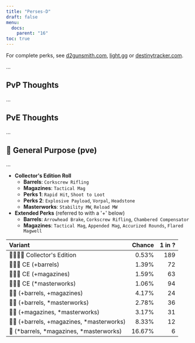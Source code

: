 ```yaml
---
title: "Perses-D"
draft: false
menu:
  docs:
    parent: "16"
toc: true
---
```


For complete perks, see [d2gunsmith.com](https://d2gunsmith.com/w/1019000888), [light.gg](https://www.light.gg/db/items/1019000888) or [destinytracker.com](https://destinytracker.com/destiny-2/db/items/1019000888).

...

## PvP Thoughts

...

## PvE Thoughts

...

## 👾 General Purpose (pve)

...

* **Collector's Edition Roll**
  * **Barrels**: `Corkscrew Rifling`
  * **Magazines**: `Tactical Mag`
  * **Perks 1**: `Rapid Hit`, `Shoot to Loot`
  * **Perks 2**: `Explosive Payload`, `Vorpal`, `Headstone`
  * **Masterworks**: `Stability MW`, `Reload MW`
* **Extended Perks** (referred to with a '+' below)
  * **Barrels**: `Arrowhead Brake`, `Corkscrew Rifling`, `Chambered Compensator`
  * **Magazines**: `Tactical Mag`, `Appended Mag`, `Accurized Rounds`, `Flared Magwell`

| Variant | Chance | 1 in ? |
|:-|-:|-:|
| 👾👾👾🌟 Collector's Edition | 0.53% | 189 |
| 👾👾👾 CE (+barrels) | 1.39% | 72 |
| 👾👾👾 CE (+magazines) | 1.59% | 63 |
| 👾👾👾 CE (*masterworks) | 1.06% | 94 |
| 👾👾 (+barrels, +magazines) | 4.17% | 24 |
| 👾👾 (+barrels, *masterworks) | 2.78% | 36 |
| 👾👾 (+magazines, *masterworks) | 3.17% | 31 |
| 👾👾 (+barrels, +magazines, *masterworks) | 8.33% | 12 |
| 👾 (*barrels, *magazines, *masterworks) | 16.67% | 6 |
